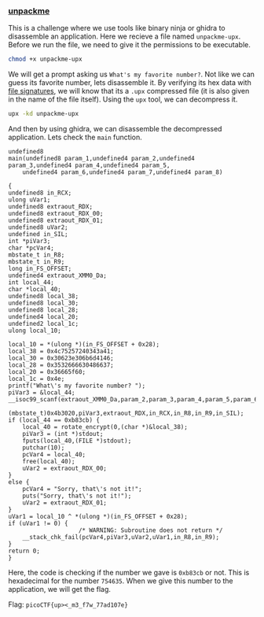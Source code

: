 ### [unpackme](https://play.picoctf.org/practice/challenge/313)

This is a challenge where we use tools like binary ninja or ghidra to disassemble an application. Here we recieve a file named `unpackme-upx`. Before we run the file, we need to give it the permissions to be executable.

```sh
chmod +x unpackme-upx
```

We will get a prompt asking us `What's my favorite number?`. Not like we can guess its favorite number, lets disassemble it. By verifying its hex data with [file signatures](https://en.wikipedia.org/wiki/List_of_file_signatures), we will know that its a `.upx` compressed file (it is also given in the name of the file itself). Using the `upx` tool, we can decompress it.

```sh
upx -kd unpackme-upx
```

And then by using ghidra, we can disassemble the decompressed application. Lets check the `main` function.

```assembly
undefined8
main(undefined8 param_1,undefined4 param_2,undefined4 param_3,undefined4 param_4,undefined4 param_5,
    undefined4 param_6,undefined4 param_7,undefined4 param_8)

{
undefined8 in_RCX;
ulong uVar1;
undefined8 extraout_RDX;
undefined8 extraout_RDX_00;
undefined8 extraout_RDX_01;
undefined8 uVar2;
undefined in_SIL;
int *piVar3;
char *pcVar4;
mbstate_t in_R8;
mbstate_t in_R9;
long in_FS_OFFSET;
undefined4 extraout_XMM0_Da;
int local_44;
char *local_40;
undefined8 local_38;
undefined8 local_30;
undefined8 local_28;
undefined4 local_20;
undefined2 local_1c;
ulong local_10;

local_10 = *(ulong *)(in_FS_OFFSET + 0x28);
local_38 = 0x4c75257240343a41;
local_30 = 0x30623e306b6d4146;
local_28 = 0x3532666630486637;
local_20 = 0x36665f60;
local_1c = 0x4e;
printf("What\'s my favorite number? ");
piVar3 = &local_44;
__isoc99_scanf(extraout_XMM0_Da,param_2,param_3,param_4,param_5,param_6,param_7,param_8,
                (mbstate_t)0x4b3020,piVar3,extraout_RDX,in_RCX,in_R8,in_R9,in_SIL);
if (local_44 == 0xb83cb) {
    local_40 = rotate_encrypt(0,(char *)&local_38);
    piVar3 = (int *)stdout;
    fputs(local_40,(FILE *)stdout);
    putchar(10);
    pcVar4 = local_40;
    free(local_40);
    uVar2 = extraout_RDX_00;
}
else {
    pcVar4 = "Sorry, that\'s not it!";
    puts("Sorry, that\'s not it!");
    uVar2 = extraout_RDX_01;
}
uVar1 = local_10 ^ *(ulong *)(in_FS_OFFSET + 0x28);
if (uVar1 != 0) {
                    /* WARNING: Subroutine does not return */
    __stack_chk_fail(pcVar4,piVar3,uVar2,uVar1,in_R8,in_R9);
}
return 0;
}
```

Here, the code is checking if the number we gave is `0xb83cb` or not. This is hexadecimal for the number `754635`. When we give this number to the application, we will get the flag.

Flag: `picoCTF{up><_m3_f7w_77ad107e}`
